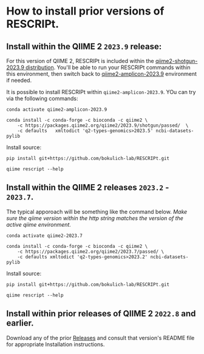 # How to install prior versions of RESCRIPt.

## Install within the QIIME 2 `2023.9` release: 

For this version of QIIME 2, RESCRIPt is included within the [qiime2-shotgun-2023.9 distribution](https://docs.qiime2.org/2023.9/install/native/#qiime-2-shotgun-distribution). You'll be able to run your RESCRIPt commands within this environment, then switch back to [qiime2-amplicon-2023.9](https://docs.qiime2.org/2023.9/install/native/#qiime-2-amplicon-distribution) environment if needed. 

It is possible to install RESCRIPt within `qiime2-amplicon-2023.9`. YOu can try via the following commands:

```
conda activate qiime2-amplicon-2023.9

conda install -c conda-forge -c bioconda -c qiime2 \
    -c https://packages.qiime2.org/qiime2/2023.9/shotgun/passed/  \
    -c defaults   xmltodict 'q2-types-genomics>2023.5' ncbi-datasets-pylib
```

Install source:

```
pip install git+https://github.com/bokulich-lab/RESCRIPt.git

qiime rescript --help
```


## Install within the QIIME 2 releases `2023.2` - `2023.7`.
The typical apporoach will be something like the command below. *Make sure the qiime version within the http string matches the version of the active qiime environment.*

```
conda activate qiime2-2023.7

conda install -c conda-forge -c bioconda -c qiime2 \
    -c https://packages.qiime2.org/qiime2/2023.7/passed/ \
    -c defaults xmltodict 'q2-types-genomics>2023.2' ncbi-datasets-pylib
```
Install source:

```
pip install git+https://github.com/bokulich-lab/RESCRIPt.git

qiime rescript --help
```

## Install within prior releases of QIIME 2 `2022.8` and earlier.
Download any of the prior [Releases](https://github.com/bokulich-lab/RESCRIPt/releases) and consult that version's README file for appropriate Installation instructions.